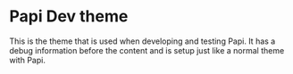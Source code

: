 # Papi Dev theme

This is the theme that is used when developing and testing Papi.
It has a debug information before the content and is setup just like a normal theme with Papi.
